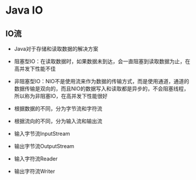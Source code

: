 # Java IO



## IO流

- Java对于存储和读取数据的解决方案
- 阻塞型IO：在读取数据时，如果数据未到达，会一直阻塞到读取数据为止，在高并发下性能不佳
- 非阻塞型IO：NIO不是使用流来作为数据的传输方式，而是使用通道，通道的数据传输是双向的，而且NIO的数据写入和读取都是异步的，不会阻塞线程，所以称为非阻塞IO，在高并发下性能很好

- 根据数据的不同，分为字节流和字符流
- 根据流向的不同，分为输入流和输出流
- 输入字节流InputStream
- 输出字节流OutputStream
- 输入字符流Reader
- 输出字符流Writer